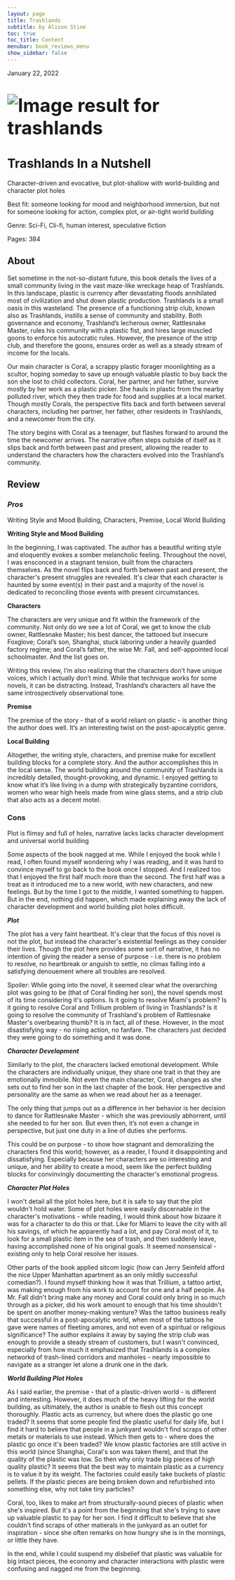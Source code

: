 ```yaml
---
layout: page
title: Trashlands
subtitle: by Alison Stine
toc: true
toc_title: Content
menubar: book_reviews_menu
show_sidebar: false
---
```


January 22, 2022

# <img src="https://th.bing.com/th/id/OIP.QzqmRAVs4WEAI3oIMGiWkQAAAA?w=115&h=180&c=7&r=0&o=5&dpr=1.25&pid=1.7" alt="Image result for trashlands" style="zoom: 150%;" />

# Trashlands In a Nutshell 

Character-driven and evocative, but plot-shallow with world-building and character plot holes

Best fit: someone looking for mood and neighborhood immersion, but not for someone looking for action, complex plot, or air-tight world building

Genre: Sci-Fi, Cli-fi, human interest, speculative fiction

Pages: 384 

## **About**

Set sometime in the not-so-distant future, this book details the lives of a small community living in the vast maze-like wreckage heap of Trashlands. In this landscape, plastic is currency after devastating floods annihilated most of civilization and shut down plastic production. Trashlands is a small oasis in this wasteland. The presence of a functioning strip club, known also as Trashlands, instills a sense of community and stability. Both governance and economy, Trashland’s lecherous owner, Rattlesnake Master, rules his community with a plastic fist, and hires large muscled goons to enforce his autocratic rules. However, the presence of the strip club, and therefore the goons, ensures order as well as a steady stream of income for the locals.

Our main character is Coral, a scrappy plastic forager moonlighting as a scultor, hoping someday to save up enough valuable plastic to buy back the son she lost to child collectors. Coral, her partner, and her father, survive mostly by her work as a plastic picker. She hauls in plastic from the nearby polluted river, which they then trade for food and supplies at a local market. Though mostly Corals, the perspective flits back and forth between several characters, including her partner, her father, other residents in Trashlands, and a newcomer from the city.

The story begins with Coral as a teenager, but flashes forward to around the time the newcomer arrives. The narrative often steps outside of itself as it slips back and forth between past and present, allowing the reader to understand the characters how the characters evolved into the Trashland’s community.

## **Review**

### ***Pros***

Writing Style and Mood Building, Characters, Premise, Local World Building

**Writing Style and Mood Building**

In the beginning, I was captivated. The author has a beautiful writing style and eloquently evokes a somber melancholic feeling. Throughout the novel, I was ensconced in a stagnant tension, built from the characters themselves.  As the novel flips back and forth between past and present, the character's present struggles are revealed. It's clear that each character is haunted by some event(s) in their past and a majority of the novel is dedicated to reconciling those events with present circumstances.

**Characters**

The characters are very unique and fit within the framework of the community. Not only do we see a lot of Coral, we get to know the club owner, Rattlesnake Master; his best dancer, the tattooed but insecure Foxglove; Coral’s son, Shanghai, stuck laboring under a heavily guarded factory regime; and Coral’s father, the wise Mr. Fall, and self-appointed local schoolmaster. And the list goes on.

Writing this review, I’m also realizing that the characters don’t have unique voices, which I actually don’t mind. While that technique works for some novels, it can be distracting. Instead, Trashland’s characters all have the same introspectively observational tone.

**Premise**

The premise of the story - that of a world reliant on plastic - is another thing the author does well. It’s an interesting twist on the post-apocalyptic genre. 

**Local Building**

Altogether, the writing style, characters, and premise make for excellent building blocks for a complete story. And the author accomplishes this in the local sense. The world building around the community of Trashlands is incredibly detailed, thought-provoking, and dynamic. I enjoyed getting to know what it’s like living in a dump with strategically byzantine corridors, women who wear high heels made from wine glass stems, and a strip club that also acts as a decent motel. 

### **Cons**

Plot is flimsy and full of holes, narrative lacks lacks character development and universal world building

Some aspects of the book nagged at me. While I enjoyed the book while I read, I often found myself wondering why I was reading, and it was hard to convince myself to go back to the book once I stopped. And I realized too that I enjoyed the first half much more than the second. The first half was a treat as it introduced me to a new world, with new characters, and new feelings. But by the time I got to the middle, I wanted something to happen. But in the end, nothing did happen, which made explaining away the lack of character development and world building plot holes difficult.

***Plot***

The plot has a very faint heartbeat.  It's clear that the focus of this novel is not the plot, but instead the character's existential feelings as they consider their lives. Though the plot here provides some sort of narrative, it has no intention of giving the reader a sense of purpose - i.e. there is no problem to resolve, no heartbreak or anguish to settle, no climax falling into a satisfying denouement where all troubles are resolved. 

Spoiler: While going into the novel, it seemed clear what the overarching plot was going to be (that of Coral finding her son), the novel spends most of its time considering it's options. Is it going to resolve Miami's problem? Is it going to resolve Coral and Trillium problem of living in Trashlands? Is it going to resolve the community of Trashland's problem of Rattlesnake Master's overbearing thumb? It is in fact, all of these. However, in the most disastisfying way - no rising action, no fanfare. The characters just decided they were going to do something and it was done. 

***Character Development***

Similarly to the plot, the characters lacked emotional development. While the characters are individually unique, they share one trait in that they are emotionally immobile. Not even the main character, Coral, changes as she sets out to find her son in the last chapter of the book. Her perspective and personality are the same as when we read about her as a teenager.

The only thing that jumps out as a difference in her behavior is her decision to dance for Rattlesnake Master - which she was previously abhorrent, until she needed to for her son. But even then, it’s not even a change in perspective, but just one duty in a line of duties she performs.

This could be on purpose - to show how stagnant and demoralizing the characters find this world; however, as a reader, I found it disappointing and dissatisfying. Especially because her characters are so interesting and unique, and her ability to create a mood, seem like the perfect building blocks for convinvingly documenting the character's emotional progress.

***Character Plot Holes*** 

I won't detail all the plot holes here, but it is safe to say that the plot wouldn't hold water. Some of plot holes were easily discernable in the character's motivations - while reading, I would think about how bizaare it was for a character to do this or that. Like for Miami to leave the city with all his savings, of which he apparently had a lot, and pay Coral most of it, to look for a small plastic item in the sea of trash, and then suddenly leave, having accomplished none of his original goals. It seemed nonsensical - existing only to help Coral resolve her issues.

Other parts of the book applied sitcom logic (how can Jerry Seinfeld afford the nice Upper Manhattan apartment as an only mildly successful comedian?). I found myself thinking how it was that Trillium, a tattoo artist, was making enough from his work to account for one and a half people. As Mr. Fall didn't bring make any money and Coral could only bring in so much through as a picker, did his work amount to enough that his time shouldn't be spent on another money-making venture? Was the tattoo business really that successful in a post-apocalytic world, when most of the tattoos he gave were names of fleeting amores, and not even of a spiritual or religious significance? The author explains it away by saying the strip club was enough to provide a steady stream of customers, but I wasn't convinced, especially from how much it emphasized that Trashlands is a complex networkd of trash-lined corridors and manholes - nearly impossible to navigate as a stranger let alone a drunk one in the dark.

 ***World Building Plot Holes***

As I said earlier, the premise - that of a plastic-driven world - is different and interesting. However, it does much of the heavy lifting for the world building, as ultimately, the author is unable to flesh out this concept thoroughly. Plastic acts as currency, but where does the plastic go one traded? It seems that some people find the plastic useful for daily life, but I find it hard to believe that people in a junkyard wouldn't find scraps of other metals or materials to use instead. Which then gets to - where does the plastic go once it's been traded? We know plastic factories are still active in this world (since Shanghai, Coral's son was taken there), and that the quality of the plastic was low. So then why only trade big pieces of high quality plastic? It seems that the best way to maintain plastic as a currency is to value it by its weight. The factories could easily take buckets of plastic pellets. If the plastic pieces are being broken down and refurbished into something else, why not take tiny particles?

Coral, too, likes to make art from structurally-sound pieces of plastic when she's inspired. But it's a point from the beginning that she's trying to save up valuable plastic to pay for her son. I find it difficult to believe that she couldn't find scraps of other matierals in the junkyard as an outlet for inspiration - since she often remarks on how hungry she is in the mornings, or little they have. 

In the end, while I could suspend my disbelief that plastic was valuable for big intact pieces, the economy and character interactions with plastic were confusing and nagged me from the beginning. 